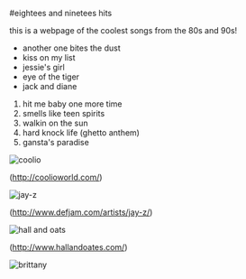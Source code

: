#eightees and ninetees hits

this is a webpage of the coolest songs from the 80s and 90s!

* another one bites the dust
* kiss on my list
* jessie's girl
* eye of the tiger
* jack and diane


1. hit me baby one more time
2. smells like teen spirits
3. walkin on the sun
4. hard knock life (ghetto anthem)
5. gansta's paradise


![coolio](http://tribeyeo.files.wordpress.com/2013/10/coolio1.jpeg)

(http://coolioworld.com/)

![jay-z](https://a3-images.myspacecdn.com/images03/35/a03b92e0338b4b229ae5e3cb379a2907/300x300.jpg)

(http://www.defjam.com/artists/jay-z/)

![hall and oats](http://cps-static.rovicorp.com/3/JPG_400/MI0001/406/MI0001406443.jpg?partner=allrovi.com)

(http://www.hallandoates.com/)


![brittany](http://blog.chron.com/rantandrave/wp-content/blogs.dir/2621/files/2013/12/tumblr_mk9mkaI6oX1qedsa8o1_500.gif)
